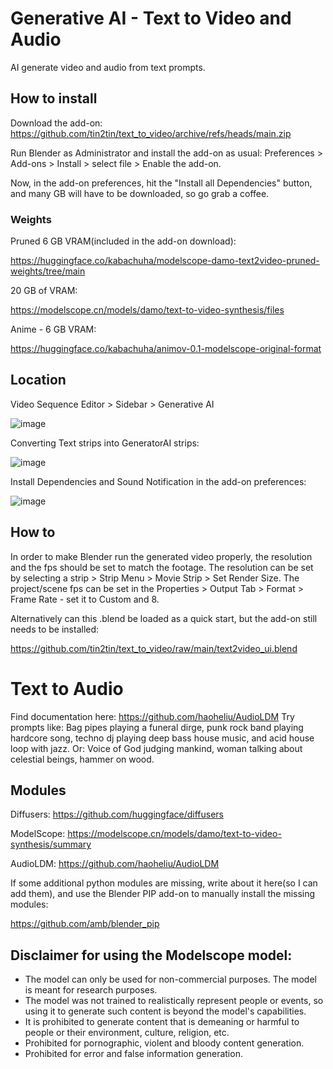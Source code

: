 # Generative AI - Text to Video and Audio
AI generate video and audio from text prompts. 

## How to install
Download the add-on: https://github.com/tin2tin/text_to_video/archive/refs/heads/main.zip

Run Blender as Administrator and install the add-on as usual: Preferences > Add-ons > Install > select file > Enable the add-on. 

Now, in the add-on preferences, hit the "Install all Dependencies" button, and many GB will have to be downloaded, so go grab a coffee. 

### Weights
Pruned 6 GB VRAM(included in the add-on download):

https://huggingface.co/kabachuha/modelscope-damo-text2video-pruned-weights/tree/main

20 GB of VRAM:

https://modelscope.cn/models/damo/text-to-video-synthesis/files

Anime - 6 GB VRAM:

https://huggingface.co/kabachuha/animov-0.1-modelscope-original-format

## Location

Video Sequence Editor > Sidebar > Generative AI

![image](https://user-images.githubusercontent.com/1322593/233038942-ae01ed61-9977-4478-b90a-af8282d6556c.png)

Converting Text strips into GeneratorAI strips:

![image](https://user-images.githubusercontent.com/1322593/232625894-6726d407-c802-4619-864a-0b8b7faeceff.png)

Install Dependencies and Sound Notification in the add-on preferences:

![image](https://user-images.githubusercontent.com/1322593/233042178-8a7d300e-6093-4a95-ab79-13024e0af60e.png)

## How to
In order to make Blender run the generated video properly, the resolution and the fps should be set to match the footage. 
The resolution can be set by selecting a strip > Strip Menu > Movie Strip > Set Render Size.
The project/scene fps can be set in the Properties > Output Tab > Format > Frame Rate - set it to Custom and 8. 

Alternatively can this .blend be loaded as a quick start, but the add-on still needs to be installed:

https://github.com/tin2tin/text_to_video/raw/main/text2video_ui.blend

# Text to Audio

Find documentation here: https://github.com/haoheliu/AudioLDM
Try prompts like: Bag pipes playing a funeral dirge, punk rock band playing hardcore song, techno dj playing deep bass house music, and acid house loop with jazz.
Or: Voice of God judging mankind, woman talking about celestial beings, hammer on wood.


## Modules
Diffusers: https://github.com/huggingface/diffusers

ModelScope: https://modelscope.cn/models/damo/text-to-video-synthesis/summary

AudioLDM: https://github.com/haoheliu/AudioLDM

If some additional python modules are missing, write about it here(so I can add them), and use the Blender PIP add-on to manually install the missing modules:

https://github.com/amb/blender_pip


## Disclaimer for using the Modelscope model:

- The model can only be used for non-commercial purposes. The model is meant for research purposes.
- The model was not trained to realistically represent people or events, so using it to generate such content is beyond the model's capabilities.
- It is prohibited to generate content that is demeaning or harmful to people or their environment, culture, religion, etc.
- Prohibited for pornographic, violent and bloody content generation.
- Prohibited for error and false information generation.








